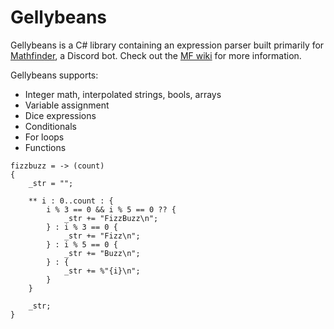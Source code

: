 # Gellybeans

Gellybeans is a C# library containing an expression parser built primarily for [Mathfinder](https://github.com/Gellybean/MathfinderBot), a Discord bot. Check out the [MF wiki](https://github.com/Gellybean/MathfinderBot/wiki) for more information.

Gellybeans supports:
- Integer math, interpolated strings, bools, arrays
- Variable assignment
- Dice expressions
- Conditionals
- For loops
- Functions

```
fizzbuzz = -> (count)
{
	_str = "";
	
	** i : 0..count : {
		i % 3 == 0 && i % 5 == 0 ?? {
			_str += "FizzBuzz\n";
		} : i % 3 == 0 {
			_str += "Fizz\n";
		} : i % 5 == 0 {
			_str += "Buzz\n";
		} : {
			_str += %"{i}\n";
		}				
	}
	
	_str;
}
```
